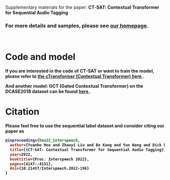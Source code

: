 Supplementary materials for the paper: <b>CT-SAT: Contextual Transformer for Sequential Audio Tagging

<h3 align="left"><a name="part3">For more details and samples, please see <a href="https://yuanbo2020.github.io/Contextual-Transformer/" 
target="https://yuanbo2020.github.io/Contextual-Transformer/">our homepage</a>.<p></p></h3> 

<br>

# Code and model
If you are interested in the code of CT-SAT or want to train the model, please refer to <a href="https://github.com/Yuanbo2020/GCT#4-ctransformer-contextual-transformer" 
target="https://github.com/Yuanbo2020/GCT#4-ctransformer-contextual-transformer"> the cTransformer (Contextual Transformer) here </a>.<p></p></h3>  

And another model: GCT (Gated Contextual Transformer) on the DCASE2018 dataset can be found <a href="https://github.com/Yuanbo2020/GCT#gct-on-the-dcase2018-dataset" 
target="https://github.com/Yuanbo2020/GCT#gct-on-the-dcase2018-dataset"> here </a>.<p></p></h3> 

# Citation
Please feel free to use the sequential label dataset and consider citing our paper as

```bibtex
@inproceedings{hou22_interspeech,
  author={Yuanbo Hou and Zhaoyi Liu and Bo Kang and Yun Wang and Dick Botteldooren},
  title={{CT-SAT: Contextual Transformer for Sequential Audio Tagging}},
  year=2022,
  booktitle={Proc. Interspeech 2022},
  pages={4147--4151},
  doi={10.21437/Interspeech.2022-196}
}
```







